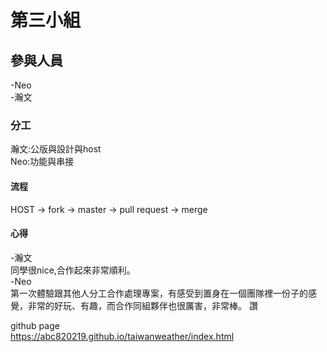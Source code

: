 # 第三小組

## 參與人員 
-Neo <br>
-瀚文

### 分工
瀚文:公版與設計與host <br>
Neo:功能與串接

#### 流程
HOST -> fork -> master -> pull request -> merge


#### 心得
-瀚文<br>
同學很nice,合作起來非常順利。 <br>
-Neo<br>
第一次體驗跟其他人分工合作處理專案，有感受到置身在一個團隊裡一份子的感覺，非常的好玩、有趣，而合作同組夥伴也很厲害，非常棒。 讚


github page <br>
https://abc820219.github.io/taiwanweather/index.html
